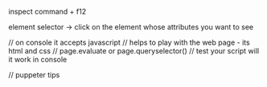 

inspect 
command + f12

element selector -> click on the element whose attributes you want to see

// on console it accepts javascript
// helps to play with the web page - its html and css 
// page.evaluate or page.queryselector()
// test your script will it work in console


// puppeter tips 


